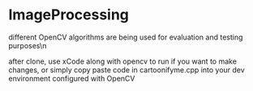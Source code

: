 # ImageProcessing
different OpenCV algorithms are being used for evaluation and testing purposes\n

after clone, use xCode along with opencv to run if you want to make changes, or simply copy paste code in cartoonifyme.cpp into your dev environment configured with OpenCV
